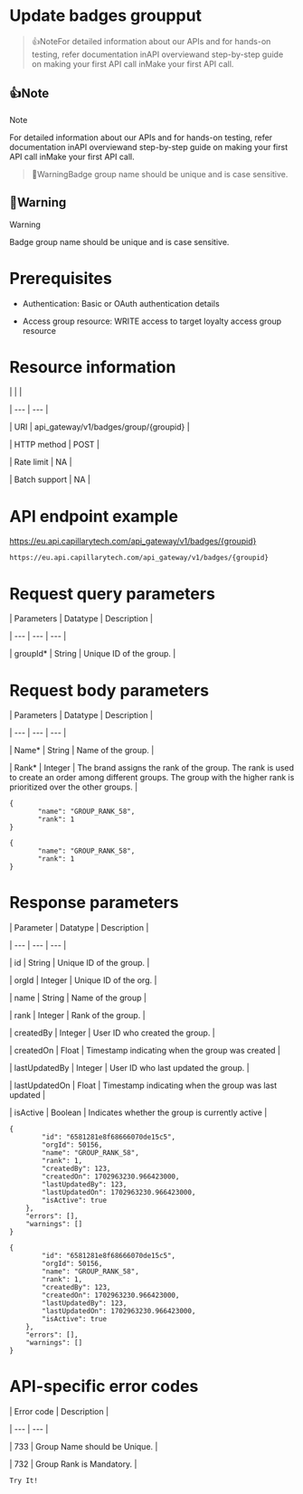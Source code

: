 # Update badges groupput

> 👍NoteFor detailed information about our APIs and for hands-on testing, refer documentation inAPI overviewand  step-by-step guide on making your first API call inMake your first API call.

## 👍Note

Note

For detailed information about our APIs and for hands-on testing, refer documentation inAPI overviewand  step-by-step guide on making your first API call inMake your first API call.

> 🚧WarningBadge group name should be unique and is case sensitive.

## 🚧Warning

Warning

Badge group name should be unique and is case sensitive.

# Prerequisites

- Authentication: Basic or OAuth authentication details

- Access group resource: WRITE access to target loyalty access group resource

# Resource information

|  |  |

| --- | --- |

| URI | api_gateway/v1/badges/group/{groupid} |

| HTTP method | POST |

| Rate limit | NA |

| Batch support | NA |



# API endpoint example

https://eu.api.capillarytech.com/api_gateway/v1/badges/{groupid}

```
https://eu.api.capillarytech.com/api_gateway/v1/badges/{groupid}
```

# Request query parameters

| Parameters | Datatype | Description |

| --- | --- | --- |

| groupId* | String | Unique ID of the group. |



# Request body parameters

| Parameters | Datatype | Description |

| --- | --- | --- |

| Name* | String | Name of the group. |

| Rank* | Integer | The brand assigns the rank of the group. The rank is used to create an order among different groups. The group with the higher rank is prioritized over the other groups. |



```
{
       "name": "GROUP_RANK_58",
       "rank": 1
}
```

```
{
       "name": "GROUP_RANK_58",
       "rank": 1
}
```

# Response parameters

| Parameter | Datatype | Description |

| --- | --- | --- |

| id | String | Unique ID of the group. |

| orgId | Integer | Unique ID of the org. |

| name | String | Name of the group |

| rank | Integer | Rank of the group. |

| createdBy | Integer | User ID who created the group. |

| createdOn | Float | Timestamp indicating when the group was created |

| lastUpdatedBy | Integer | User ID who last updated the group. |

| lastUpdatedOn | Float | Timestamp indicating when the group was last updated |

| isActive | Boolean | Indicates whether the group is currently active |



```
{
        "id": "6581281e8f68666070de15c5",
        "orgId": 50156,
        "name": "GROUP_RANK_58",
        "rank": 1,
        "createdBy": 123,
        "createdOn": 1702963230.966423000,
        "lastUpdatedBy": 123,
        "lastUpdatedOn": 1702963230.966423000,
        "isActive": true
    },
    "errors": [],
    "warnings": []
}
```

```
{
        "id": "6581281e8f68666070de15c5",
        "orgId": 50156,
        "name": "GROUP_RANK_58",
        "rank": 1,
        "createdBy": 123,
        "createdOn": 1702963230.966423000,
        "lastUpdatedBy": 123,
        "lastUpdatedOn": 1702963230.966423000,
        "isActive": true
    },
    "errors": [],
    "warnings": []
}
```

# API-specific error codes

| Error code | Description |

| --- | --- |

| 733 | Group Name should be Unique. |

| 732 | Group Rank is Mandatory. |



`Try It!`